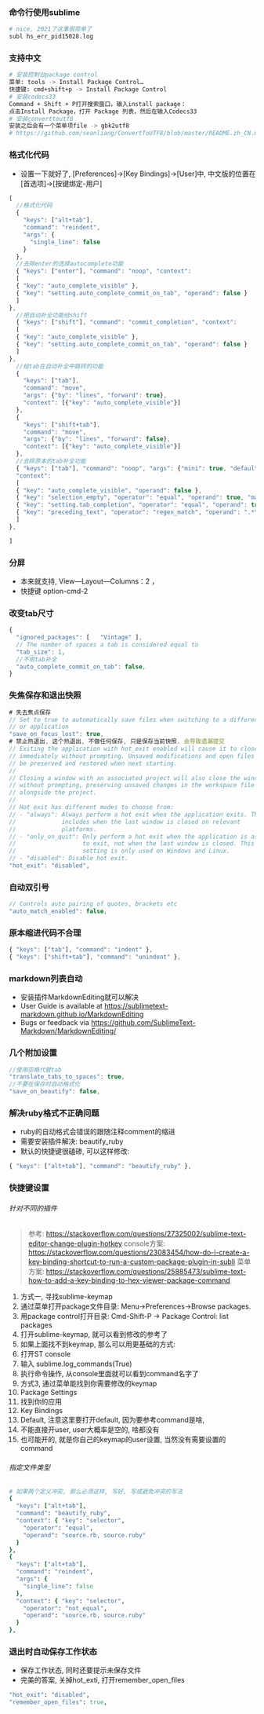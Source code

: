 ### 命令行使用sublime
```sh
# nice, 2021了这事很简单了
subl hs_err_pid15028.log 
```
### 支持中文

```sh
# 安装控制台package control
菜单: tools -> Install Package Control…
快捷键: cmd+shift+p -> Install Package Control
# 安装codecs33
Command + Shift + P打开搜索窗口，输入install package：
点击Install Package，打开 Package 列表，然后在输入Codecs33
# 安装converttoutf8
安装之后会有一个菜单项file -> gbk2utf8
# https://github.com/seanliang/ConvertToUTF8/blob/master/README.zh_CN.md
```

### 格式化代码

- 设置一下就好了, [Preferences]->[Key Bindings]->[User]中,  中文版的位置在  [首选项]->[按键绑定-用户]

```js
[ 
  //格式化代码
  {
    "keys": ["alt+tab"],
    "command": "reindent", 
    "args": {
      "single_line": false
    }
  },
  //去除enter的选择autocomplete功能
  { "keys": ["enter"], "command": "noop", "context":
  [
  { "key": "auto_complete_visible" },
  { "key": "setting.auto_complete_commit_on_tab", "operand": false }
  ]
},
  //把自动补全功能给shift
  { "keys": ["shift"], "command": "commit_completion", "context":
  [
  { "key": "auto_complete_visible" },
  { "key": "setting.auto_complete_commit_on_tab", "operand": false }
  ]
},
  //给tab在自动补全中跳转的功能
  {
    "keys": ["tab"],
    "command": "move",
    "args": {"by": "lines", "forward": true},
    "context": [{"key": "auto_complete_visible"}]
  },
  {
    "keys": ["shift+tab"],
    "command": "move",
    "args": {"by": "lines", "forward": false},
    "context": [{"key": "auto_complete_visible"}]
  },
  //去除原本的tab补全功能
  { "keys": ["tab"], "command": "noop", "args": {"mini": true, "default": "\t"},
  "context":
  [
  { "key": "auto_complete_visible", "operand": false },
  { "key": "selection_empty", "operator": "equal", "operand": true, "match_all": true },
  { "key": "setting.tab_completion", "operator": "equal", "operand": true },
  { "key": "preceding_text", "operator": "regex_match", "operand": ".*\\w", "match_all": true },
  ]
},

]

```

### 分屏

- 本来就支持, View—Layout—Columns：2 ，
- 快捷键 option-cmd-2

### 改变tab尺寸

```js
{
  "ignored_packages": [   "Vintage" ],
  // The number of spaces a tab is considered equal to
  "tab_size": 1,
  //不用tab补全
  "auto_complete_commit_on_tab": false,
}
```

### 失焦保存和退出快照

```js
# 失去焦点保存
// Set to true to automatically save files when switching to a different file
// or application
"save_on_focus_lost": true,
# 禁止热退出, 这个热退出, 不做任何保存, 只是保存当前快照. 会导致遗漏提交
// Exiting the application with hot_exit enabled will cause it to close
// immediately without prompting. Unsaved modifications and open files will
// be preserved and restored when next starting.
//
// Closing a window with an associated project will also close the window
// without prompting, preserving unsaved changes in the workspace file
// alongside the project.
//
// Hot exit has different modes to choose from:
// - "always": Always perform a hot exit when the application exits. This
//             includes when the last window is closed on relevant
//             platforms.
// - "only_on_quit": Only perform a hot exit when the application is asked
//                   to exit, not when the last window is closed. This
//                   setting is only used on Windows and Linux.
// - "disabled": Disable hot exit.
"hot_exit": "disabled",
```



### 自动双引号

```js
// Controls auto pairing of quotes, brackets etc
"auto_match_enabled": false,
```

### 原本缩进代码不合理

```js
{ "keys": ["tab"], "command": "indent" },
{ "keys": ["shift+tab"], "command": "unindent" },
```



### markdown列表自动

- 安装插件MarkdownEditing就可以解决
- User Guide is available at https://sublimetext-markdown.github.io/MarkdownEditing
- Bugs or feedback via https://github.com/SublimeText-Markdown/MarkdownEditing/



### 几个附加设置

```js
//使用空格代替tab
"translate_tabs_to_spaces": true,
//不要在保存时自动格式化
"save_on_beautify": false,
```

### 解决ruby格式不正确问题

- ruby的自动格式会错误的跟随注释comment的缩进
- 需要安装插件解决: beautify_ruby
- 默认的快捷键很磕碜, 可以这样修改: 

```js
{ "keys": ["alt+tab"], "command": "beautify_ruby" },
```

### 快捷键设置
###### 针对不同的插件
> 参考: https://stackoverflow.com/questions/27325002/sublime-text-editor-change-plugin-hotkey
> console方案: https://stackoverflow.com/questions/23083454/how-do-i-create-a-key-binding-shortcut-to-run-a-custom-package-plugin-in-subli
> 菜单方案: https://stackoverflow.com/questions/25885473/sublime-text-how-to-add-a-key-binding-to-hex-viewer-package-command
1. 方式一, 寻找sublime-keymap
2. 通过菜单打开package文件目录: Menu->Preferences->Browse packages.
2. 用package control打开目录: Cmd-Shift-P -> Package Control: list packages
3. 打开sublime-keymap, 就可以看到修改的参考了
4. 如果上面找不到keymap, 那么可以用更基础的方式: 
5. 打开ST console 
6. 输入 sublime.log_commands(True)
7. 执行命令操作, 从console里面就可以看到command名字了
8. 方式3, 通过菜单能找到你需要修改的keymap
9. Package Settings 
10. 找到你的应用 
11. Key Bindings 
12. Default, 注意这里要打开default, 因为要参考command是啥, 
13. 不能直接开user, user大概率是空的, 啥都没有
14. 也可能开的, 就是你自己的keymap的user设置, 当然没有需要设置的command

###### 指定文件类型

```ruby
# 如果两个定义冲突, 那么必须这样, 写好, 写成避免冲突的写法
{ 
  "keys": ["alt+tab"],
  "command": "beautify_ruby", 
  "context": { "key": "selector",
    "operator": "equal", 
    "operand": "source.rb, source.ruby" 
  }
},
{
  "keys": ["alt+tab"],
  "command": "reindent", 
  "args": {
    "single_line": false
  },
  "context": { "key": "selector",
    "operator": "not_equal", 
    "operand": "source.rb, source.ruby" 
  }
},
```
### 退出时自动保存工作状态

- 保存工作状态, 同时还要提示未保存文件
- 完美的答案, 关掉hot_exti, 打开remember_open_files

```ruby
"hot_exit": "disabled",
"remember_open_files": true,
```

